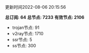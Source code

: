 更新时间2022-08-06 20:15:56

**总订阅: 64**
**总节点: 7233**
**有效节点: 2106**
- trojan节点: 91
- v2ray节点: 1710
- ssr节点: 5
- ss节点: 300
